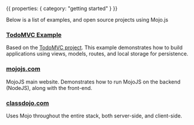 {{
  properties: {
    category: "getting started"
  }
}}

Below is a list of examples, and open source projects using Mojo.js

### [TodoMVC Example](https://github.com/mojo-js/mojo-todomvc-example)

Based on the [TodoMVC project](http://todomvc.com/). This example demonstrates how
to build applications using views, models, routes, and local storage for persistence.

### [mojojs.com](https://github.com/mojo-js/mojojs.com)

MojoJS main website. Demonstrates how to run MojoJS on the backend (NodeJS), along with the front-end.

### [classdojo.com](https://classdojo.com)

Uses Mojo throughout the entire stack, both server-side, and client-side. 

<!--
TODO - more complex examples
-->
